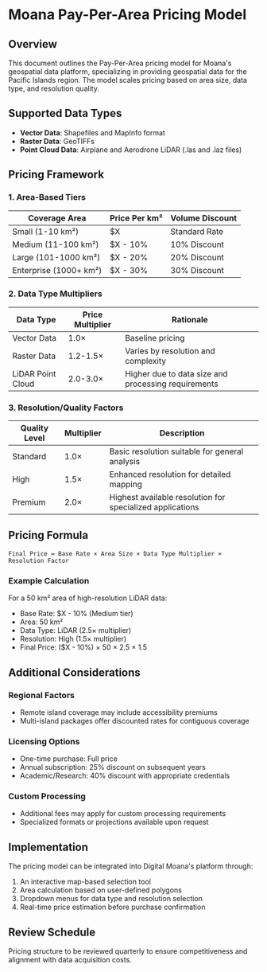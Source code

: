 # Moana Pay-Per-Area Pricing Model

## Overview

This document outlines the Pay-Per-Area pricing model for Moana's geospatial data platform, specializing in providing geospatial data for the Pacific Islands region. The model scales pricing based on area size, data type, and resolution quality.

## Supported Data Types

- **Vector Data**: Shapefiles and MapInfo format
- **Raster Data**: GeoTIFFs
- **Point Cloud Data**: Airplane and Aerodrone LiDAR (.las and .laz files)

## Pricing Framework

### 1. Area-Based Tiers

| Coverage Area | Price Per km² | Volume Discount |
|---------------|---------------|----------------|
| Small (1-10 km²) | $X | Standard Rate |
| Medium (11-100 km²) | $X - 10% | 10% Discount |
| Large (101-1000 km²) | $X - 20% | 20% Discount |
| Enterprise (1000+ km²) | $X - 30% | 30% Discount |

### 2. Data Type Multipliers

| Data Type | Price Multiplier | Rationale |
|-----------|------------------|-----------|
| Vector Data | 1.0× | Baseline pricing |
| Raster Data | 1.2-1.5× | Varies by resolution and complexity |
| LiDAR Point Cloud | 2.0-3.0× | Higher due to data size and processing requirements |

### 3. Resolution/Quality Factors

| Quality Level | Multiplier | Description |
|---------------|------------|-------------|
| Standard | 1.0× | Basic resolution suitable for general analysis |
| High | 1.5× | Enhanced resolution for detailed mapping |
| Premium | 2.0× | Highest available resolution for specialized applications |

## Pricing Formula

```
Final Price = Base Rate × Area Size × Data Type Multiplier × Resolution Factor
```

### Example Calculation

For a 50 km² area of high-resolution LiDAR data:
- Base Rate: $X - 10% (Medium tier)
- Area: 50 km²
- Data Type: LiDAR (2.5× multiplier)
- Resolution: High (1.5× multiplier)
- Final Price: ($X - 10%) × 50 × 2.5 × 1.5

## Additional Considerations

### Regional Factors

- Remote island coverage may include accessibility premiums
- Multi-island packages offer discounted rates for contiguous coverage

### Licensing Options

- One-time purchase: Full price
- Annual subscription: 25% discount on subsequent years
- Academic/Research: 40% discount with appropriate credentials

### Custom Processing

- Additional fees may apply for custom processing requirements
- Specialized formats or projections available upon request

## Implementation

The pricing model can be integrated into Digital Moana's platform through:

1. An interactive map-based selection tool
2. Area calculation based on user-defined polygons
3. Dropdown menus for data type and resolution selection
4. Real-time price estimation before purchase confirmation

## Review Schedule

Pricing structure to be reviewed quarterly to ensure competitiveness and alignment with data acquisition costs.
